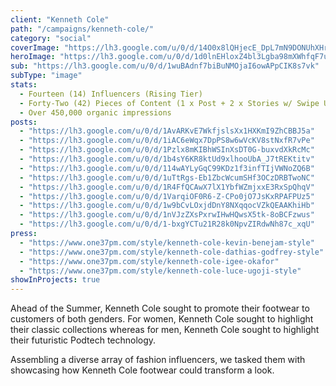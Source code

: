 ```yaml
---
client: "Kenneth Cole"
path: "/campaigns/kenneth-cole/"
category: "social"
coverImage: "https://lh3.google.com/u/0/d/14O0x8lQHjecE_DpL7mN9DONUhXHrq1vD"
heroImage: "https://lh3.google.com/u/0/d/1d0lnEHloxZ4bl3Lgba98mXWhfqF7ulga"
sub: "https://lh3.google.com/u/0/d/1wuBAdnf7biBuNMOjaI6owAPpCIK8s7vk"
subType: "image"
stats:
  - Fourteen (14) Influencers (Rising Tier)
  - Forty-Two (42) Pieces of Content (1 x Post + 2 x Stories w/ Swipe Up)
  - Over 450,000 organic impressions
posts:
  - "https://lh3.google.com/u/0/d/1AvARKvE7WkfjslsXx1HXKmI9ZhCBBJ5a"
  - "https://lh3.google.com/u/0/d/1iAC6eWqx7DpPS8w6wVcKV8stNxfR7vPe"
  - "https://lh3.google.com/u/0/d/1Pzlx8mKIBhWSInXsDT0G-buxvdXkRcMc"
  - "https://lh3.google.com/u/0/d/1b4sY6KR8ktUd9xlhooUbA_J7tREKtitv"
  - "https://lh3.google.com/u/0/d/114wAYLyGqC99KDz1f3infTIjVWNoZQ6B"
  - "https://lh3.google.com/u/0/d/1uTtRgs-Eb1ZbcWcumSHf3OCzDRBTwoNC"
  - "https://lh3.google.com/u/0/d/1R4FfQCAwX7lX1YbfWZmjxxE3RxSpQhqV"
  - "https://lh3.google.com/u/0/d/1VarqiOF0R6-Z-CPo0jO7JsKxRPAFPUz5"
  - "https://lh3.google.com/u/0/d/1w9bCvLOxjdDnY8NXqqocVZkQEAAKhiHb"
  - "https://lh3.google.com/u/0/d/1nVJzZXsPxrwIHwHQwsX5tk-8oBCFzwus"
  - "https://lh3.google.com/u/0/d/1-bxgYCTu21R28k0NpvZIRdwNh87c_xqU"
press:
  - "https://www.one37pm.com/style/kenneth-cole-kevin-benejam-style"
  - "https://www.one37pm.com/style/kenneth-cole-dathias-godfrey-style"
  - "https://www.one37pm.com/style/kenneth-cole-igee-okafor"
  - "https://www.one37pm.com/style/kenneth-cole-luce-ugoji-style"
showInProjects: true
---
```


Ahead of the Summer, Kenneth Cole sought to promote their footwear to customers of both genders. For women, Kenneth Cole sought to highlight their classic collections whereas for men, Kenneth Cole sought to highlight their futuristic Podtech technology.

Assembling a diverse array of fashion influencers, we tasked them with showcasing how Kenneth Cole footwear could transform a look.
